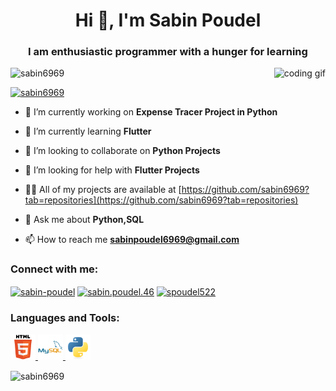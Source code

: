<h1 align="center">Hi 👋, I'm Sabin Poudel</h1>
<h3 align="center">I am enthusiastic programmer with a hunger for learning</h3>
<img align="right" alt="coding gif" src="https://encrypted-tbn0.gstatic.com/images?q=tbn:ANd9GcSxMcmyjMC4eMH0Wpd3tRUS7HUs2zIS68lwsw&usqp=CAU">

<p align="left"> <img src="https://komarev.com/ghpvc/?username=sabin6969&label=Profile%20views&color=0e75b6&style=flat" alt="sabin6969" /> </p>

<p align="left"> <a href="https://github.com/ryo-ma/github-profile-trophy"><img src="https://github-profile-trophy.vercel.app/?username=sabin6969" alt="sabin6969" /></a> </p>

- 🔭 I’m currently working on **Expense Tracer Project in Python**

- 🌱 I’m currently learning **Flutter**

- 👯 I’m looking to collaborate on **Python Projects**

- 🤝 I’m looking for help with **Flutter Projects**

- 👨‍💻 All of my projects are available at [https://github.com/sabin6969?tab=repositories](https://github.com/sabin6969?tab=repositories)

- 💬 Ask me about **Python,SQL**

- 📫 How to reach me **sabinpoudel6969@gmail.com**

<h3 align="left">Connect with me:</h3>
<p align="left">
<a href="https://linkedin.com/in/sabin-poudel" target="blank"><img align="center" src="https://raw.githubusercontent.com/rahuldkjain/github-profile-readme-generator/master/src/images/icons/Social/linked-in-alt.svg" alt="sabin-poudel" height="30" width="40" /></a>
<a href="https://fb.com/sabin.poudel.46" target="blank"><img align="center" src="https://raw.githubusercontent.com/rahuldkjain/github-profile-readme-generator/master/src/images/icons/Social/facebook.svg" alt="sabin.poudel.46" height="30" width="40" /></a>
<a href="https://www.hackerrank.com/spoudel522" target="blank"><img align="center" src="https://raw.githubusercontent.com/rahuldkjain/github-profile-readme-generator/master/src/images/icons/Social/hackerrank.svg" alt="spoudel522" height="30" width="40" /></a>
</p>

<h3 align="left">Languages and Tools:</h3>
<p align="left"> <a href="https://www.w3.org/html/" target="_blank" rel="noreferrer"> <img src="https://raw.githubusercontent.com/devicons/devicon/master/icons/html5/html5-original-wordmark.svg" alt="html5" width="40" height="40"/> </a> <a href="https://www.mysql.com/" target="_blank" rel="noreferrer"> <img src="https://raw.githubusercontent.com/devicons/devicon/master/icons/mysql/mysql-original-wordmark.svg" alt="mysql" width="40" height="40"/> </a> <a href="https://www.python.org" target="_blank" rel="noreferrer"> <img src="https://raw.githubusercontent.com/devicons/devicon/master/icons/python/python-original.svg" alt="python" width="40" height="40"/> </a> </p>

<p><img align="center" src="https://github-readme-streak-stats.herokuapp.com/?user=sabin6969&" alt="sabin6969" /></p>
